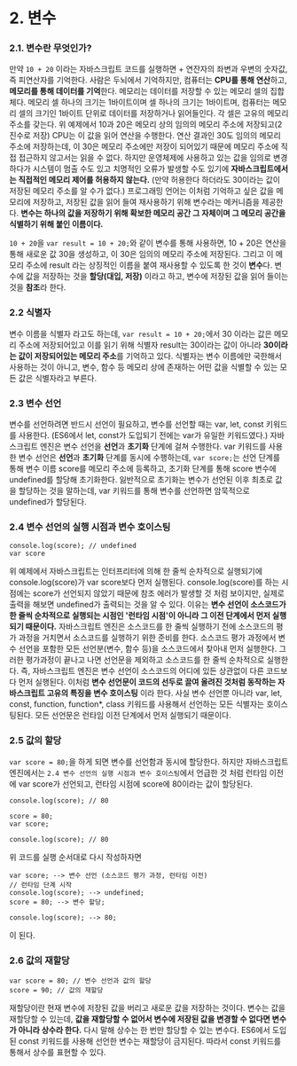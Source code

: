# 2. 변수

### 2.1. 변수란 무엇인가?
만약 `10 + 20` 이라는 자바스크립트 코드를 실행하면 + 연잔자의 좌변과 우변의 숫자값, 즉 피연산자를 기억한다. 사람은 두뇌에서 기억하지만, 컴퓨터는 **CPU를 통해 연산**하고, **메모리를 통해 데이터를 기억**한다.
메모리는 데이터를 저장할 수 있는 메모리 셀의 집합체다. 메모리 셀 하나의 크기는 1바이트이며 셀 하나의 크기는 1바이트며, 컴퓨터는 메모리 셀의 크기인 1바이트 단위로 데이터를 저장하거나 읽어들인다.
각 셀은 고유의 메모리 주소를 갖는다. 위 예제에서 10과 20은 메모리 상의 임의의 메모리 주소에 저장되고(2진수로 저장) CPU는 이 값을 읽어 연산을 수행한다.  연산 결과인 30도 임의의 메모리 주소에 저장하는데, 이 30은 메모리 주소에만 저장이 되어있기 때문에 메모리 주소에 직접 접근하지 않고서는 읽을 수 없다. 하지만 운영체제에 사용하고 있는 값을 임의로 변경하다가 시스템이 멈출 수도 있고 치명적인 오류가 발생할 수도 있기에 **자바스크립트에서는 직접적인 메모리 제어를 허용하지 않는다.** (만약 허용한다 하더라도 30이라는 값이 저장된 메모리 주소를 알 수가 없다.)
프로그래밍 언어는 이처럼 기억하고 싶은 값을 메모리에 저장하고, 저장된 값을 읽어 들여 재사용하기 위해 변수라는 메커니즘을 제공한다.
**변수는 하나의 값을 저장하기 위해 확보한 메모리 공간 그 자체이며 그 메모리 공간을 식별하기 위해 붙인 이름이다.**

`10 + 20`을 `var result = 10 + 20;`와 같이 변수를 통해 사용하면, 10 + 20은 연산을 통해 새로운 값 30을 생성하고, 이 30은 임의의 메모리 주소에 저장된다. 그리고 이 메모리 주소에 result 라는 상징적인 이름을 붙여 재사용할 수 있도록 한 것이 **변수**다.
변수에 값을 저장하는 것을 **할당(대입, 저장)** 이라고 하고, 변수에 저장된 값을 읽어 들이는 것을 **참조**라 한다.


### 2.2 식별자
변수 이름을 식별자 라고도 하는데, `var result = 10 + 20;`에서 30 이라는 값은 메모리 주소에 저장되어있고 이를 읽기 위해 식별자 result는 30이라는 값이 아니라 **30이라는 값이 저장되어있는 메모리 주소**를 기억하고 있다.
식별자는 변수 이름에만 국한해서 사용하는 것이 아니고, 변수, 함수 등 메모리 상에 존재하는 어떤 값을 식별할 수 있는 모든 값은 식별자라고 부른다.


### 2.3 변수 선언
변수를 선언하려면 반드시 선언이 필요하고, 변수를 선언할 때는 var, let, const 키워드를 사용한다.
(ES6에서 let, const가 도입되기 전에는 var가 유일한 키워드였다.)
자바스크립트 엔진은 변수 선언을 **선언**과 **초기화** 단계에 걸쳐 수행한다.
var 키워드를 사용한 변수 선언은 **선언**과 **초기화** 단계를 동시에 수행하는데, `var score;`는 선언 단계를 통해 변수 이름 score를 메모리 주소에 등록하고, 초기화 단계를 통해 score 변수에 undefined를 할당해 초기화한다.
잃반적으로 초기화는 변수가 선언된 이후 최초로 값을 할당하는 것을 말하는데, var 키워드를 통해 변수를 선언하면 암묵적으로 undefined가 할당된다.


### 2.4 변수 선언의 실행 시점과 변수 호이스팅
```
console.log(score); // undefined
var score
```
위 예제에서 자바스크립트는 인터프리터에 의해 한 줄씩 순차적으로 실행되기에 console.log(score)가 var score보다 먼저 실행된다. console.log(score)를 하는 시점에는 score가 선언되지 않았기 때문에 참조 에러가 발생할 것 처럼 보이지만, 실제로 출력을 해보면 undefined가 출력되는 것을 알 수 있다.
이유는 **변수 선언이 소스코드가 한 줄씩 순차적으로 실행되는 시점인 '런타임 시점'이 아니라 그 이전 단계에서 먼저 실행되기 때문이다.**
자바스크립트 엔진은 소스코드를 한 줄씩 실행하기 전에 소스코드의 평가 과정을 거치면서 소스코드를 실행하기 위한 준비를 한다. 소스코드 평가 과정에서 변수 선언을 포함한 모든 선언분(변수, 함수 등)을 소스코드에서 찾아내 먼저 실행한다. 그러한 평가과정이 끝나고 나면 선언문을 제외하고 소스코드를 한 줄씩 순차적으로 실행한다.
즉, 자바스크립트 엔진은 변수 선언이 소스코드의 어디에 있든 상관없이 다른 코드보다 먼저 실행된다.
이처럼 **변수 선언문이 코드의 선두로 끌여 올려진 것처럼 동작하는 자바스크립트 고유의 특징을 변수 호이스팅** 이라 한다.
사실 변수 선언뿐 아니라 var, let, const, function, function*, class 키워드를 사용해서 선언하는 모든 식별자는 호이스팅된다. 모든 선언문은 런타임 이전 단계에서 먼저 실행되기 때문이다.


### 2.5 값의 할당
`var score = 80;`을 하게 되면 변수를 선언함과 동시에 할당한다. 하지만 자바스크립트 엔진에서는 `2.4 변수 선언의 실행 시점과 변수 호이스팅`에서 언급한 것 처럼 런타임 이전에 var score가 선언되고, 런타임 시점에 score에 80이라는 값이 할당된다.

```
console.log(score); // 80

score = 80;
var score;

console.log(score); // 80
```
위 코드를 실행 순서대로 다시 작성하자면
```
var score; --> 변수 선언 (소스코드 평가 과정, 런타임 이전)
// 런타임 단계 시작
console.log(score); --> undefined;
score = 80; --> 변수 할당;

console.log(score); --> 80;
```
이 된다.


### 2.6 값의 재할당
```
var score = 80; // 변수 선언과 값의 할당
score = 90; // 값의 재할당
```
재할당이란 현재 변수에 저장된 값을 버리고 새로운 값을 저장하는 것이다. 변수는 값을 재할당할 수 있는데, **값을 재할당할 수 없어서 변수에 저장된 값을 변경할 수 없다면 변수가 아니라 상수라 한다.** 다시 말해 상수는 한 번만 할당할 수 있는 변수다.
ES6에서 도입된 const 키워드를 사용해 선언한 변수는 재할당이 금지된다. 따라서 const 키워드를 통해서 상수를 표현할 수 있다.